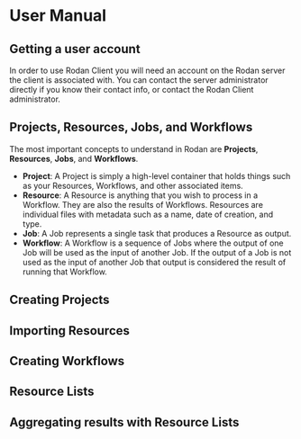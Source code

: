 ---
---
# User Manual

## Getting a user account
In order to use Rodan Client you will need an account on the Rodan server the client is associated with. You can contact the server administrator directly if you know their contact info, or contact the Rodan Client administrator.

## Projects, Resources, Jobs, and Workflows
The most important concepts to understand in Rodan are **Projects**, **Resources**, **Jobs**, and **Workflows**.

* **Project**: A Project is simply a high-level container that holds things such as your Resources, Workflows, and other associated items.
* **Resource**: A Resource is anything that you wish to process in a Workflow. They are also the results of Workflows. Resources are individual files with metadata such as a name, date of creation, and type.
* **Job**: A Job represents a single task that produces a Resource as output.
* **Workflow**: A Workflow is a sequence of Jobs where the output of one Job will be used as the input of another Job. If the output of a Job is not used as the input of another Job that output is considered the result of running that Workflow.

## Creating Projects

## Importing Resources

## Creating Workflows

## Resource Lists

## Aggregating results with Resource Lists